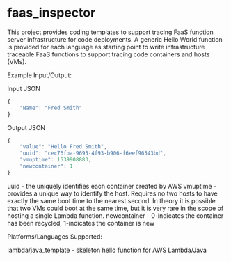 # faas_inspector

This project provides coding templates to support tracing FaaS function server infrastructure for code deployments.
A generic Hello World function is provided for each language as starting point to write infrastructure traceable FaaS functions to support tracing code containers and hosts (VMs). 

Example Input/Output:

Input JSON
```javascript
{
	"Name": "Fred Smith"
}
```

Output JSON
```javascript
{
	"value": "Hello Fred Smith",
	"uuid": "cec76fba-9695-4f93-b906-f6eef96543bd",
	"vmuptime": 1539908883,
	"newcontainer": 1
}
```

uuid - the uniquely identifies each container created by AWS
vmuptime - provides a unique way to identify the host.  Requires no two hosts to have exactly the same boot time to the nearest second.  In theory it is possible that two VMs could boot at the same time, but it is very rare in the scope of hosting a single Lambda function.
newcontainer - 0-indicates the container has been recycled, 1-indicates the container is new

Platforms/Languages Supported:

lambda/java_template - skeleton hello function for AWS Lambda/Java
